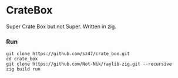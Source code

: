 # CrateBox

Super Crate Box but not Super. Written in zig.

### Run

```
git clone https://github.com/sz47/crate_box.git
cd crate_box
git clone https://github.com/Not-Nik/raylib-zig.git --recursive
zig build run
```


